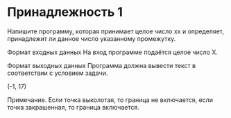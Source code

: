 # Принадлежность 1

Напишите программу, которая принимает целое число xx и определяет, принадлежит ли данное число указанному промежутку. 

Формат входных данных
На вход программе подаётся целое число X.

Формат выходных данных
Программа должна вывести текст в соответствии с условием задачи.

(-1, 17)

Примечание. Если точка выколотая, то граница не включается, если точка закрашенная, то граница включается.